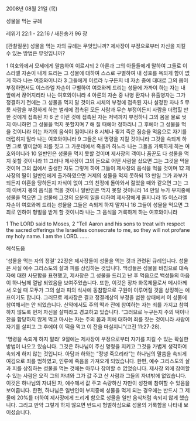 2008년 08월 21일 (목)

성물을 먹는 규례



레위기 22:1 - 22:16 / 새찬송가 96 장


[관찰질문]
성물을 먹는 자의 규례는 무엇입니까? 
제사장이 부정으로부터 자신을 지킬 수 있는 방법은 무엇입니까? 

1 여호와께서 모세에게 말씀하여 이르시되 
2 아론과 그의 아들들에게 말하여 그들로 이스라엘 자손이 내게 드리는 그 성물에 대하여 스스로 구별하여 내 성호를 욕되게 함이 없게 하라 나는 여호와이니라 
3 그들에게 이르라 누구든지 네 자손 중에 대대로 그의 몸이 부정하면서도 이스라엘 자손이 구별하여 여호와께 드리는 성물에 가까이 하는 자는 내 앞에서 끊어지리라 나는 여호와이니라 
4 아론의 자손 중 나병 환자나 유출병자는 그가 정결하기 전에는 그 성물을 먹지 말 것이요 시체의 부정에 접촉된 자나 설정한 자나 
5 무릇 사람을 부정하게 하는 벌레에 접촉된 모든 사람과 무슨 부정이든지 사람을 더럽힐 만한 것에게 접촉된 자 
6 곧 이런 것에 접촉된 자는 저녁까지 부정하니 그의 몸을 물로 씻지 아니하면 그 성물을 먹지 못할지며 
7 해 질 때에야 정하리니 그 후에야 그 성물을 먹을 것이니라 이는 자기의 음식이 됨이니라 
8 시체나 찢겨 죽은 짐승을 먹음으로 자기를 더럽히지 말라 나는 여호와이니라 
9 그들은 내 명령을 지킬 것이니라 그것을 속되게 하면 그로 말미암아 죄를 짓고 그 가운데에서 죽을까 하노라 나는 그들을 거룩하게 하는 여호와이니라 
10 일반인은 성물을 먹지 못할 것이며 제사장의 객이나 품꾼도 다 성물을 먹지 못할 것이니라 
11 그러나 제사장이 그의 돈으로 어떤 사람을 샀으면 그는 그것을 먹을 것이며 그의 집에서 출생한 자도 그렇게 하여 그들이 제사장의 음식을 먹을 것이며 
12 제사장의 딸이 일반인에게 출가하였으면 거제의 성물을 먹지 못하되 
13 만일 그가 과부가 되든지 이혼을 당하든지 자식이 없이 그의 친정에 돌아와서 젊었을 때와 같으면 그는 그의 아버지 몫의 음식을 먹을 것이나 일반인은 먹지 못할 것이니라 
14 만일 누가 부지중에 성물을 먹으면 그 성물에 그것의 오분의 일을 더하여 제사장에게 줄지니라 
15 이스라엘 자손이 여호와께 드리는 성물을 그들은 속되게 하지 말지니 
16 그들이 성물을 먹으면 그 죄로 인하여 형벌을 받게 할 것이니라 나는 그 음식을 거룩하게 하는 여호와이니라

1 The LORD said to Moses, 
2 "Tell Aaron and his sons to treat with respect the sacred offerings the Israelites consecrate to me, so they will not profane my holy name. I am the LORD. ......

해석도움





'성물을 먹는 자의 정결'
 22장은 제사장들이 성물을 먹는 것과 관련된 규례입니다. 성물은 사실 예수 그리스도의 살과 피를 상징하는 것입니다. 백성들은 성물을 바침으로 대속자에 대한 사모함을 표현했고, 제사장은 그 성물을 드리고 난 후 먹음으로 백성들의 마음이 하나님께 열납 되었음을 보여주었습니다. 또한, 이것은 장차 화목제물로서 메시아께서 오실 때 모두가 그의 살과 피의 식사에 동참함으로 구원이 이루어질 것을 상징하는 예표이기도 합니다. 그러므로 제사장은 결코 정결례상의 부정을 범한 상태에서 이 성물에 참여해서는 안 되었습니다. 신약에서도 주의 떡과 잔에 참여하는 자는 죄를 가지고 참여하지 않도록 먼저 자신을 살피라고 경고하고 있습니다. “그러므로 누구든지 주의 떡이나 잔을 합당하지 않게 먹고 마시는 자는 주의 몸과 피에 대하여 죄를 짓는 것이니라 사람이 자기를 살피고 그 후에야 이 떡을 먹고 이 잔을 마실지니”(고전 11:27-28).  

'명령을 속되게 하지 말라'
 9절에는 제사장이 부정으로부터 자기를 지킬 수 있는 확실한 방법이 나오고 있습니다. 그것은 하나님이 주신 명령을 지키고 그것을 가볍게 생각하여 속되게 하지 않는 것입니다. 아담과 하와는 “정녕 죽으리라”는 하나님의 말씀을 속되게 여김으로 죄를 범하였고, 인류에 죽음을 가져오게 되었습니다. 한편, 예수 그리스도의 살과 피를 상징하는 성물을 먹는 것에는 아무나 참여할 수 없었습니다. 제사장 외에 참여할 수 있는 사람은 오직 그의 자녀와 그가 값 주고 산 사람과 그들의 자녀밖에 없었습니다. 이것은 하나님의 자녀된 자, 예수께서 값 주고 속량하신 자만이 성찬에 참여할 수 있음을 보여줍니다. 한편, 하나님은 일반인이 부지중에 성물을 먹게 되는 경우에는 반드시 그 제물에 20%를 더하여 제사장에게 드리게 함으로 성물을 일반 음식처럼 속되지 않게 했습니다. 그리고 만약 그렇게 하지 않으면 반드시 형벌하심으로 성물의 거룩함을 나타내 보이셨습니다.